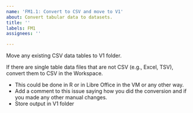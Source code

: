 ```yaml
---
name: 'FM1.1: Convert to CSV and move to V1'
about: Convert tabular data to datasets.
title: ''
labels: FM1
assignees: ''

---
```

Move any existing CSV data tables to V1 folder.

If there are single table data files that are not CSV (e.g., Excel, TSV), convert them to CSV in the Workspace.
- This could be done in R or in Libre Office in the VM or any other way.
- Add a comment to this issue saying how you did the conversion and if you made any other manual changes.
- Store output in V1 folder


